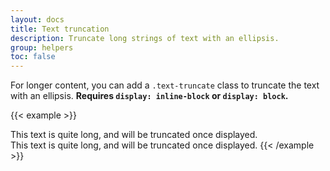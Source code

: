 ```yaml
---
layout: docs
title: Text truncation
description: Truncate long strings of text with an ellipsis.
group: helpers
toc: false
---
```


For longer content, you can add a `.text-truncate` class to truncate the text with an ellipsis. **Requires `display: inline-block` or `display: block`.**

{{< example >}}
<!-- Block level -->
<div class="row">
  <div class="col-2 text-truncate">
    This text is quite long, and will be truncated once displayed.
  </div>
</div>

<!-- Inline level -->
<span class="d-inline-block text-truncate" style="max-width: 150px;">
  This text is quite long, and will be truncated once displayed.
</span>
{{< /example >}}
